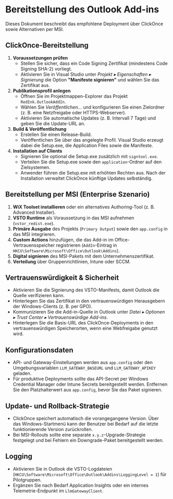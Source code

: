 # Bereitstellung des Outlook Add-ins

Dieses Dokument beschreibt das empfohlene Deployment über ClickOnce sowie Alternativen per MSI.

## ClickOnce-Bereitstellung

1. **Voraussetzungen prüfen**
   - Stellen Sie sicher, dass ein Code Signing Zertifikat (mindestens Code Signing SHA-2) vorliegt.
   - Aktivieren Sie in Visual Studio unter *Projekt ▸ Eigenschaften ▸ Signierung* die Option **"Manifeste signieren"** und wählen Sie das Zertifikat aus.
2. **Publikationsprofil anlegen**
   - Öffnen Sie im Projektmappen-Explorer das Projekt `RedInk.OutlookAddIn`.
   - Wählen Sie *Veröffentlichen…* und konfigurieren Sie einen Zielordner (z. B. eine Netzfreigabe oder HTTPS-Webserver).
   - Aktivieren Sie automatische Updates (z. B. Intervall 7 Tage) und geben Sie die Update-URL an.
3. **Build & Veröffentlichung**
   - Erstellen Sie einen Release-Build.
   - Veröffentlichen Sie über das angelegte Profil. Visual Studio erzeugt dabei die Setup.exe, die Application Files sowie die Manifeste.
4. **Installation auf Clients**
   - Signieren Sie optional die Setup.exe zusätzlich mit `signtool.exe`.
   - Verteilen Sie die Setup.exe sowie den `application`-Ordner auf den Zielsystemen.
   - Anwender führen die Setup.exe mit erhöhten Rechten aus. Nach der Installation verwaltet ClickOnce künftige Updates selbständig.

## Bereitstellung per MSI (Enterprise Szenario)

1. **WiX Toolset installieren** oder ein alternatives Authoring-Tool (z. B. Advanced Installer).
2. **VSTO Runtime** als Voraussetzung in das MSI aufnehmen (`vstor_redist.exe`).
3. **Primäre Ausgabe** des Projekts (`Primary Output`) sowie den `app.config` in das MSI integrieren.
4. **Custom Actions** hinzufügen, die das Add-in im Office-Vertrauensspeicher registrieren (`AddIn`-Eintrag in `HKCU\Software\Microsoft\Office\Outlook\Addins`).
5. **Digital signieren** des MSI-Pakets mit dem Unternehmenszertifikat.
6. **Verteilung** über Gruppenrichtlinien, Intune oder SCCM.

## Vertrauenswürdigkeit & Sicherheit

- Aktivieren Sie die Signierung des VSTO-Manifests, damit Outlook die Quelle verifizieren kann.
- Hinterlegen Sie das Zertifikat in den vertrauenswürdigen Herausgebern der Windows-Clients (z. B. per GPO).
- Kommunizieren Sie die Add-in-Quelle in Outlook unter *Datei ▸ Optionen ▸ Trust Center ▸ Vertrauenswürdige Add-ins*.
- Hinterlegen Sie die Basis-URL des ClickOnce-Deployments in den vertrauenswürdigen Speicherorten, wenn eine Webfreigabe genutzt wird.

## Konfigurationsdaten

- API- und Gateway-Einstellungen werden aus `app.config` oder den Umgebungsvariablen `LLM_GATEWAY_BASEURL` und `LLM_GATEWAY_APIKEY` geladen.
- Für produktive Deployments sollte das API-Secret per Windows Credential Manager oder Intune Secrets bereitgestellt werden. Entfernen Sie den Platzhalterwert aus `app.config`, bevor Sie das Paket signieren.

## Update- und Rollback-Strategie

- ClickOnce speichert automatisch die vorangegangene Version. Über das Windows-Startmenü kann der Benutzer bei Bedarf auf die letzte funktionierende Version zurückrollen.
- Bei MSI-Rollouts sollte eine separate `x.y.z`-Upgrade-Strategie festgelegt und bei Fehlern ein Downgrade-Paket bereitgestellt werden.

## Logging

- Aktivieren Sie in Outlook die VSTO-Logdateien (`HKCU\Software\Microsoft\Office\Outlook\Addins\LoggingLevel = 1`) für Pilotgruppen.
- Ergänzen Sie nach Bedarf Application Insights oder ein internes Telemetrie-Endpunkt im `LlmGatewayClient`.
